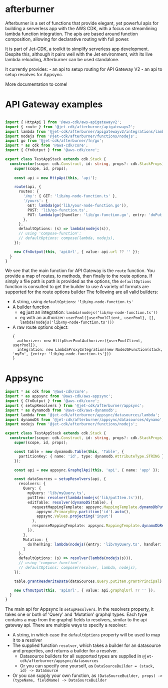 # afterburner

Afterburner is a set of functions that provide elegant, yet powerful apis for building a serverless app with the AWS CDK, with a focus on streamlining lambda function integration. The apis are based around function composition, allowing for declarative routing with full power.

It is part of Jet-CDK, a toolkit to simplify serverless app development.
Despite this, although it pairs well with the Jet environment, with its live lambda reloading, Afterburner can be used standalone.

It currently provides:
	- an api to setup routing for API Gateway V2
	- an api to setup resolves for Appsync.

More documentation to come!
# API Gateway examples

```ts

import { HttpApi } from '@aws-cdk/aws-apigatewayv2';
import { route } from '@jet-cdk/afterburner/apigatewayv2';
import lambda from '@jet-cdk/afterburner/apigatewayv2/integrations/lambda-proxy';
import nodejs from '@jet-cdk/afterburner/functions/nodejs';
import go from '@jet-cdk/afterburner/fn/go';
import * as cdk from '@aws-cdk/core';
import { CfnOutput } from '@aws-cdk/core';

export class TestAppStack extends cdk.Stack {
  constructor(scope: cdk.Construct, id: string, props?: cdk.StackProps) {
    super(scope, id, props);
    
    const api = new HttpApi(this, 'api');

    route(api, {
      routes: {
        '/my': { GET: 'lib/my-node-function.ts' },
        '/yours': { 
          GET: lambda(go('lib/your-node-function.go')),
          POST: 'lib/go-function.ts',
          PUT: lambda(go({handler: 'lib/go-function.go', entry: 'doPut'}))
        },
      },
      defaultOptions: (s) => lambda(nodejs(s)),
      // using 'compose-function':
      // defaultOptions: compose(lambda, nodejs),
    });

    new CfnOutput(this, 'apiUrl', { value: api.url ?? '' });
  }
}
```

We see that the main function for API Gateway is the `route` function. You provide a map of routes, to methods, then finally to the route options. If simply a file path is path is provided as the options, the `defaultOptions` function is consulted to get the builder to use
A variety of formats are supported for the route options builder The following are all valid builders:
- A string, using `defaultOptions`: `'lib/my-node-function.ts'`
- A builder function
  - eg just an integration: `lambda(nodejs('lib/my-node-function.ts'))`
  - eg with an authorizer: `userPool({userPoolClient, userPool}, [], lambda(nodejs('lib/my-node-function.ts')))`
- A raw route options object: 
  ```
  { 
    authorizer: new HtttpUserPoolAuthorizer({userPoolClient, userPool}),
    integration: new LambdaProxyIntegration(new NodeJSFunction(stack, 'myFn', {entry: 'lib/my-node-function.ts'}))
  }
  ```
# Appsync

```ts
import * as cdk from '@aws-cdk/core';
import * as appsync from '@aws-cdk/aws-appsync';
import { CfnOutput } from '@aws-cdk/core';
import { setupResolvers } from '@jet-cdk/afterburner/appsync';
import * as dynamodb from '@aws-cdk/aws-dynamodb';
import lambda from '@jet-cdk/afterburner/appsync/datasources/lambda';
import dynamoDS from '@jet-cdk/afterburner/appsync/datasources/dynamo';
import nodejs from '@jet-cdk/afterburner/functions/nodejs';

export class TestAppStack extends cdk.Stack {
  constructor(scope: cdk.Construct, id: string, props?: cdk.StackProps) {
    super(scope, id, props);

    const table = new dynamodb.Table(this, 'Table', {
      partitionKey: { name: 'id', type: dynamodb.AttributeType.STRING }
    });

    const api = new appsync.GraphqlApi(this, 'api', { name: 'app' });

    const dataSources = setupResolvers(api, {
      resolvers: {
        Query: {
          myQuery: 'lib/myQuery.ts',
          putItem: resolver(lambda(nodejs('lib/putItem.ts'))),
          editTable: resolver(dynamoDS(table), {
            requestMappingTemplate: appsync.MappingTemplate.dynamoDbPutItem(
              appsync.PrimaryKey.partition('id').auto(),
              appsync.Values.projecting('input')
            ),
            responseMappingTemplate: appsync.MappingTemplate.dynamoDbResultItem()
          }),
        },
        Mutation: {
          doTheThing: lambda(nodejs({entry: 'lib/myQuery.ts', handler: 'doTheThing'})),
        }
      },
      defaultOptions: (s) => resolver(lambda(nodejs(s))),
      // using 'compose-function':
      // defaultOptions: compose(resolver, lambda, nodejs),
    });

    table.grantReadWriteData(dataSources.Query.putItem.grantPrincipal);

    new CfnOutput(this, 'apiUrl', { value: api.graphqlUrl ?? '' });
  }
}
```

The main api for Appsync is `setupResolvers`. In the resolvers property, it takes one or both of 'Query' and 'Mutation' graphql types.
Each type contains a map from the graphql fields to resolvers, similar to the api gateway api. There are multiple ways to specify a resolver:
- A string, in which case the `defaultOptions` property will be used to map it to a resolver
- The supplied function `resolver`, which takes a builder for an datasource and properties, and returns a builder for a resolver.
  - Datasource builders for all supported types are supplied in `@jet-cdk/afterburner/appsync/datasources`
  - Or you can specify one yourself, as `DataSourceBuilder = (stack, id) -> DataSource`
- Or you can supply your own function, as `(DataSourceBuilder, props) -> (typeName, fieldName) -> DataSourceBuilder`